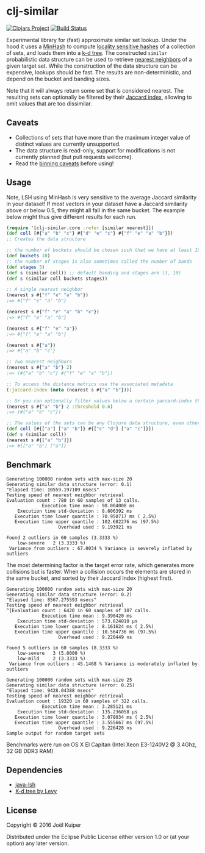 # clj-similar
[![Clojars Project](https://img.shields.io/clojars/v/clj-similar.svg)](https://clojars.org/clj-similar) [![Build Status](https://travis-ci.org/vortext/clj-similar.png?branch=develop)](https://travis-ci.org/vortext/clj-similar)


Experimental library for (fast) approximate similar set lookup.
Under the hood it uses a [MinHash](https://en.wikipedia.org/wiki/MinHash) to compute [locality sensitive hashes](https://en.wikipedia.org/wiki/Locality-sensitive_hashing) of a collection of sets, and loads them into a [k-d tree](https://en.wikipedia.org/wiki/K-d_tree).
The constructed `similar` probabilistic data structure can be used to retrieve [nearest neighbors](https://en.wikipedia.org/wiki/Nearest_neighbor_search) of a given target set.
While the construction of the data structure can be expensive, lookups should be fast.
The results are non-deterministic, and depend on the bucket and banding sizes.

Note that it will always return some set that is considered nearest.
The resulting sets can optionally be filtered by their [Jaccard index](https://en.wikipedia.org/wiki/Jaccard_index), allowing to omit values that are too dissimilar.

## Caveats
- Collections of sets that have more than the maximum integer value of distinct values are currently unsupported.
- The data structure is read-only, support for modifications is not currently planned (but pull requests welcome).
- Read the [binning caveats](https://github.com/tdebatty/java-LSH#binning) before using!

## Usage
Note, LSH using MinHash is very sensitive to the average Jaccard similarity in your dataset! If most vectors in your dataset have a Jaccard similarity above or below 0.5, they might all fall in the same bucket. The example below might thus give different results for each run.

```clojure
(require '[clj-similar.core :refer [similar nearest]])
(def coll [#{"a" "b" "c"} #{"d" "e" "c"} #{"f" "e" "a" "b"}])
;; Creates the data structure

;; the number of buckets should be chosen such that we have at least 100 items per bucket
(def buckets 10)
;; the number of stages is also sometimes called the number of bands
(def stages 3)
(def s (similar coll)) ;; default banding and stages are (3, 10)
(def s (similar coll buckets stages))

;; A single nearest neighbor
(nearest s #{"f" "e" "a" "b"})
;=> #{"f" "e" "a" "b"}

(nearest s #{"f" "e" "a" "b" "x"})
;=> #{"f" "e" "a" "b"}

(nearest s #{"f" "e" "a"})
;=> #{"f" "e" "a" "b"}

(nearest s #{"a"})
;=> #{"a" "b" "c"}

;; Two nearest neighbors
(nearest s #{"a" "b"} 2)
;=> (#{"a" "b" "c"} #{"f" "e" "a" "b"})

;; To access the distance metrics use the associated metadata
(:jaccard-index (meta (nearest s #{"a" "b"})))

;; Or you can optionally filter values below a certain jaccard-index threshold
(nearest s #{"a" "b"} 2 :threshold 0.6)
;=> (#{"a" "b" "c"})

;; The values of the sets can be any Clojure data structure, even other collections
(def coll [#{["a"] ["a" "b"]} #{["c" "d"] ["a" "c"]}])
(def s (similar coll))
(nearest s #{["a" "b"]})
;=> #{["a" "b"] ["a"]}

```

## Benchmark
```
Generating 100000 random sets with max-size 20
Generating similar data structure (error: 0.1)
"Elapsed time: 10559.197109 msecs"
Testing speed of nearest neighbor retrieval
Evaluation count : 780 in 60 samples of 13 calls.
             Execution time mean : 90.004008 ms
    Execution time std-deviation : 8.606392 ms
   Execution time lower quantile : 70.950717 ms ( 2.5%)
   Execution time upper quantile : 102.682276 ms (97.5%)
                   Overhead used : 9.193921 ns

Found 2 outliers in 60 samples (3.3333 %)
	low-severe	 2 (3.3333 %)
 Variance from outliers : 67.0034 % Variance is severely inflated by outliers
```
The most determining factor is the target error rate, which generates more collisions but is faster.
When a collision occurs the elements are stored in the same bucket, and sorted by their Jaccard Index (highest first).
```
Generating 100000 random sets with max-size 20
Generating similar data structure (error: 0.2)
"Elapsed time: 8567.275593 msecs"
Testing speed of nearest neighbor retrieval
^[Evaluation count : 6420 in 60 samples of 107 calls.
             Execution time mean : 9.390420 ms
    Execution time std-deviation : 573.624010 µs
   Execution time lower quantile : 8.161624 ms ( 2.5%)
   Execution time upper quantile : 10.564736 ms (97.5%)
                   Overhead used : 9.220449 ns

Found 5 outliers in 60 samples (8.3333 %)
	low-severe	 3 (5.0000 %)
	low-mild	 2 (3.3333 %)
 Variance from outliers : 45.1468 % Variance is moderately inflated by outliers
```

```
Generating 100000 random sets with max-size 25
Generating similar data structure (error: 0.25)
"Elapsed time: 9428.04388 msecs"
Testing speed of nearest neighbor retrieval
Evaluation count : 19320 in 60 samples of 322 calls.
             Execution time mean : 3.285121 ms
    Execution time std-deviation : 135.236058 µs
   Execution time lower quantile : 3.078034 ms ( 2.5%)
   Execution time upper quantile : 3.555667 ms (97.5%)
                   Overhead used : 9.226428 ns
Sample output for random target sets
```

Benchmarks were run on OS X El Capitan (Intel Xeon E3-1240V2 @ 3.4Ghz, 32 GB DDR3 RAM)

## Dependencies

* [java-lsh](https://github.com/tdebatty/java-LSH)
* [K-d tree by Levy](http://home.wlu.edu/~levys/software/kd/)

## License

Copyright © 2016 Joël Kuiper

Distributed under the Eclipse Public License either version 1.0 or (at
your option) any later version.
